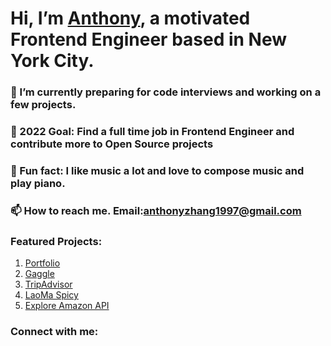 #  Hi, I’m [Anthony](https://anthonyzhang.netlify.app/), a motivated Frontend Engineer based in New York City.
### 🌱 I’m currently preparing for code interviews and working on a few projects.
### 🌱 2022 Goal: Find a full time job in Frontend Engineer and contribute more to Open Source projects
### 🌱 Fun fact: I like music a lot and love to compose music and play piano.
### 📫 How to reach me. Email:anthonyzhang1997@gmail.com

### Featured Projects: 
1. [Portfolio](https://github.com/AnthonyZhang220/portfolio-website)
2. [Gaggle](https://github.com/AnthonyZhang220/google-search-clone)
3. [TripAdvisor](https://github.com/AnthonyZhang220/travel-advisor)
4. [LaoMa Spicy](https://github.com/AnthonyZhang220/qrcode-ordering)
5. [Explore Amazon API](https://github.com/AnthonyZhang220/Find_GPU_API)

### Connect with me: 

[<i class="fa-brands fa-linkedin"></i>][Linkedin]

[<i class="fa-brands fa-medium"></i>][Medium]

[<i class="fa-brands fa-github"></i>][Github]

[<i class="fa-brands fa-stack-overflow"></i>][Stackoverflow]

<br/>
<br/>
<br/>

[Linkedin]: https://www.linkedin.com/in/anthony-xiangyu-zhang/
[Stackoverflow]: https://stackoverflow.com/users/6162027/anthonydev220
[Portfolio]: https://anthonyzhang.netlify.app/
[Medium]: https://medium.com/@anthonyzhang220
[Github]: https://github.com/AnthonyZhang220





<!---
AnthonyZhang220/AnthonyZhang220 is a ✨ special ✨ repository because its `README.md` (this file) appears on your GitHub profile.
You can click the Preview link to take a look at your changes.
--->
